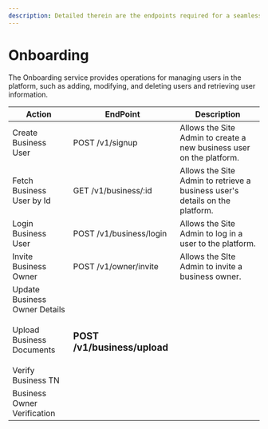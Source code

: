 ```yaml
---
description: Detailed therein are the endpoints required for a seamless onboarding flow.
---
```


# Onboarding

The Onboarding service provides operations for managing users in the platform, such as adding, modifying, and deleting users and retrieving user information.

| Action                         | EndPoint                                   | Description                                                                  |
| ------------------------------ | ------------------------------------------ | ---------------------------------------------------------------------------- |
| Create Business User           | POST /v1/signup                            | Allows the Site Admin to create a new business user on the platform.         |
| Fetch Business User by Id      | GET /v1/business/:id                       | Allows the Site Admin to retrieve a business user's details on the platform. |
| Login Business User            | POST /v1/business/login                    | Allows the Site Admin to log in a user to the platform.                      |
| Invite Business Owner          | POST /v1/owner/invite                      | Allows the SIte Admin to invite a business owner.                            |
| ​Update Business Owner Details | ​                                          | ​                                                                            |
| Upload Business Documents      | <h3 id="top">POST /v1/business/upload</h3> |                                                                              |
|  Verify Business TN            |                                            |                                                                              |
| Business Owner Verification    |                                            |                                                                              |
